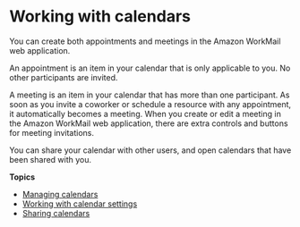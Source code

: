 # Working with calendars<a name="calendars_overview"></a>

You can create both appointments and meetings in the Amazon WorkMail web application\. 

An appointment is an item in your calendar that is only applicable to you\. No other participants are invited\.

A meeting is an item in your calendar that has more than one participant\. As soon as you invite a coworker or schedule a resource with any appointment, it automatically becomes a meeting\. When you create or edit a meeting in the Amazon WorkMail web application, there are extra controls and buttons for meeting invitations\.

You can share your calendar with other users, and open calendars that have been shared with you\.

**Topics**
+ [Managing calendars](manage-calendars.md)
+ [Working with calendar settings](calendar-settings.md)
+ [Sharing calendars](share-calendars.md)